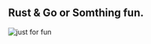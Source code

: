 ## Rust & Go or Somthing fun.
![just for fun](https://pbs.twimg.com/media/F-RZVcXXYAAv-UA?format=jpg&name=medium)
